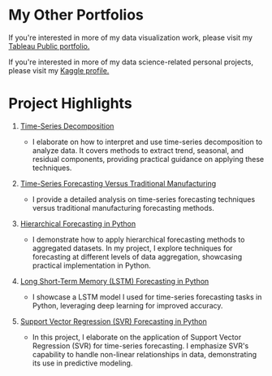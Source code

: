 # My Other Portfolios
If you're interested in more of my data visualization work, please visit my 
[Tableau Public portfolio.](https://public.tableau.com/app/profile/christian.canlas/vizzes)

If you're interested in more of my data science-related personal projects, please visit my [Kaggle profile.](https://www.kaggle.com/christianrcanlas)

# Project Highlights

1. [Time-Series Decomposition](https://github.com/ChristianRCanlas/ChristianRCanlas.github.io/blob/main/07.%20R%20Markdown%20Documents/Time-Series%20Decomposition.Rmd)

    - I elaborate on how to interpret and use time-series decomposition to analyze data. It covers methods to extract trend, seasonal, and residual components, providing practical guidance on applying these techniques.

2. [Time-Series Forecasting Versus Traditional Manufacturing](https://github.com/ChristianRCanlas/ChristianRCanlas.github.io/blob/main/07.%20R%20Markdown%20Documents/Time-Series%20Forecasting%20Versus%20Traditional%20Manufacturing%20Forecasting.Rmd)

    - I provide a detailed analysis on time-series forecasting techniques versus traditional manufacturing forecasting methods.

3. [Hierarchical Forecasting in Python](https://github.com/ChristianRCanlas/ChristianRCanlas.github.io/blob/main/01.%20Hierarchical%20Forecasting/Hierarchical%20Forecasting%20in%20Python.ipynb)

    - I demonstrate how to apply hierarchical forecasting methods to aggregated datasets. In my project, I explore techniques for forecasting at different levels of data aggregation, showcasing practical implementation in Python.

4. [Long Short-Term Memory (LSTM) Forecasting in Python](https://github.com/ChristianRCanlas/ChristianRCanlas.github.io/blob/main/05.%20Long%20Short-Term%20Memory%20(LSTM)/LSTM%20Forecasting%20in%20Python.ipynb)

    - I showcase a LSTM model I used for time-series forecasting tasks in Python, leveraging deep learning for improved accuracy.

5. [Support Vector Regression (SVR) Forecasting in Python](https://github.com/ChristianRCanlas/ChristianRCanlas.github.io/blob/main/06.%20Support%20Vector%20Regression%20(SVR)/SVR%20in%20Python.ipynb)

    - In this project, I elaborate on the application of Support Vector Regression (SVR) for time-series forecasting. I emphasize SVR's capability to handle non-linear relationships in data, demonstrating its use in predictive modeling.